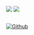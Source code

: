 <p>
    <img src="https://github-readme-stats-git-masterrstaa-rickstaa.vercel.app/api?username=travierm&show_icons=true&theme=dark&count_private=true" />
    <img style="margin-top: 25px;" src="https://github-readme-streak-stats.herokuapp.com/?user=travierm&count_private=true&theme=dark" />
</p>

<h2></h2>

[![Github](https://img.shields.io/badge/-Github-000?style=for-the-badge&logo=Github&logoColor=white)](https://github.com/travierm)
